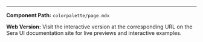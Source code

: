 

---

**Component Path:** `colorpalette/page.mdx`

**Web Version:** Visit the interactive version at the corresponding URL on the Sera UI documentation site for live previews and interactive examples.
